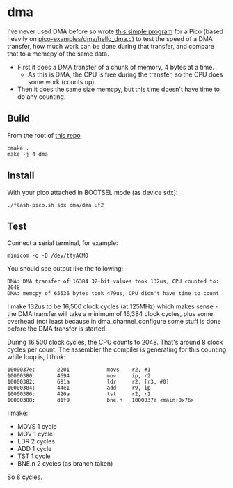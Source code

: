# dma

I've never used DMA before so wrote [this simple program](https://github.com/piersfinlayson/pico-samples/tree/main/dma) for a Pico (based heavily on [pico-examples/dma/hello_dma.c](https://github.com/raspberrypi/pico-examples/blob/master/dma/hello_dma/hello_dma.c)) to test the speed of a DMA transfer, how much work can be done during that transfer, and compare that to a memcpy of the same data.
* First it does a DMA transfer of a chunk of memory, 4 bytes at a time.
  * As this is DMA, the CPU is free during the transfer, so the CPU does some work (counts up).
* Then it does the same size memcpy, but this time doesn't have time to do any counting.

## Build

From the root of [this repo](https://github.com/piersfinlayson/pico-samples)

```
cmake .
make -j 4 dma
```

## Install

With your pico attached in BOOTSEL mode (as device sdx):

```
./flash-pico.sh sdx dma/dma.uf2
```

## Test

Connect a serial terminal, for example:

```
minicom -o -D /dev/ttyACM0
```

You should see output like the following:

```
DMA: DMA transfer of 16384 32-bit values took 132us, CPU counted to: 2048
DMA: memcpy of 65536 bytes took 479us, CPU didn't have time to count
```

I make 132us to be 16,500 clock cycles (at 125MHz) which makes sense - the DMA transfer will take a minimum of 16,384 clock cycles, plus some overhead (not least because in dma_channel_configure some stuff is done before the DMA transfer is started.

During 16,500 clock cycles, the CPU counts to 2048.  That's around 8 clock cycles per count.  The assembler the compiler is generating for this counting while loop is, I think:

```
1000037e:       2201            movs    r2, #1
10000380:       4694            mov     ip, r2
10000382:       681a            ldr     r2, [r3, #0]
10000384:       44e1            add     r9, ip
10000386:       420a            tst     r2, r1
10000388:       d1f9            bne.n   1000037e <main+0x76>
```

I make:

* MOVS 1 cycle
* MOV 1 cycle
* LDR 2 cycles
* ADD 1 cycle
* TST 1 cycle
* BNE.n 2 cycles (as branch taken)

So 8 cycles.